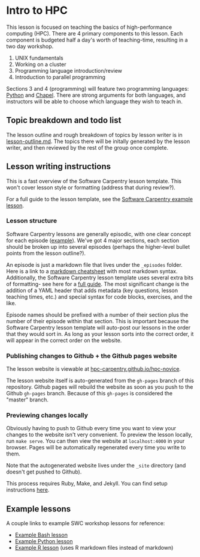 # Intro to HPC 

This lesson is focused on teaching the basics of high-performance computing (HPC).
There are 4 primary components to this lesson. 
Each component is budgeted half a day's worth of teaching-time,
resulting in a two day workshop.

1. UNIX fundamentals
2. Working on a cluster
3. Programming language introduction/review
4. Introduction to parallel programming

Sections 3 and 4 (programming) will feature two programming languages: 
[Python](https://www.python.org/) and [Chapel](http://chapel.cray.com/).
There are strong arguments for both languages, 
and instructors will be able to choose which language they wish to teach in.

## Topic breakdown and todo list

The lesson outline and rough breakdown of topics by lesson writer is in 
[lesson-outline.md](lesson-outline.md).
The topics there will be initally generated by the lesson writer, 
and then reviewed by the rest of the group once complete.

## Lesson writing instructions

This is a fast overview of the Software Carpentry lesson template. 
This won't cover lesson style or formatting (address that during review?).

For a full guide to the lesson template, see the 
[Software Carpentry example lesson](http://swcarpentry.github.io/lesson-example/). 

### Lesson structure

Software Carpentry lessons are generally episodic, with one clear concept for each episode 
([example](http://swcarpentry.github.io/r-novice-gapminder/)). 
We've got 4 major sections, each section should be broken up into several episodes 
(perhaps the higher-level bullet points from the lesson outline?).

An episode is just a markdown file that lives under the `_episodes` folder. 
Here is a link to a [markdown cheatsheet](https://github.com/adam-p/markdown-here/wiki/Markdown-Cheatsheet) with most markdown syntax.
Additionally, the Software Carpentry lesson template uses several extra bits of formatting- see here for a [full guide](http://swcarpentry.github.io/lesson-example/04-formatting/).
The most significant change is the addition of a YAML header that adds metadata (key questions, lesson teaching times, etc.)
and special syntax for code blocks, exercises, and the like.

Episode names should be prefixed with a number of their section plus the number of their episode within that section. 
This is important because the Software Carpentry lesson template will auto-post our lessons in the order that they would sort in. 
As long as your lesson sorts into the correct order, 
it will appear in the correct order on the website.

### Publishing changes to Github + the Github pages website

The lesson website is viewable at [hpc-carpentry.github.io/hpc-novice](hpc-carpentry.github.io/hpc-novice).

The lesson website itself is auto-generated from the `gh-pages` branch of this repository. 
Github pages will rebuild the website as soon as you push to the Github `gh-pages` branch.
Because of this `gh-pages` is considered the "master" branch.

### Previewing changes locally

Obviously having to push to Github every time you want to view your changes to the website isn't very convenient.
To preview the lesson locally, run `make serve`.
You can then view the website at `localhost:4000` in your browser.
Pages will be automatically regenerated every time you write to them.

Note that the autogenerated website lives under the `_site` directory 
(and doesn't get pushed to Github).

This process requires Ruby, Make, and Jekyll. You can find setup instructions [here](http://swcarpentry.github.io/lesson-example/setup/).

## Example lessons

A couple links to example SWC workshop lessons for reference:

* [Example Bash lesson](https://github.com/swcarpentry/shell-novice)
* [Example Python lesson](https://github.com/swcarpentry/python-novice-inflammation)
* [Example R lesson](https://github.com/swcarpentry/r-novice-gapminder) (uses R markdown files instead of markdown)


